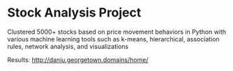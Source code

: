# Stock Analysis Project

Clustered 5000+ stocks based on price movement behaviors in Python with various machine learning tools such as k-means, hierarchical, association rules, network analysis, and visualizations 

Results: http://daniu.georgetown.domains/home/
